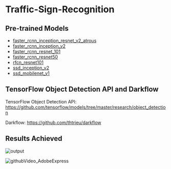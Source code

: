 # Traffic-Sign-Recognition

## Pre-trained Models

* [faster_rcnn_inception_resnet_v2_atrous](https://drive.google.com/open?id=12vLvA9wyJ9lRuDl9H9Tls0z5jsX0I0Da)
* [faster_rcnn_inception_v2](https://drive.google.com/open?id=1LRCSWIkX_i6ijScMfaxSte_5a_x9tjWF)
* [faster_rcnn_resnet_101](https://drive.google.com/open?id=15OxyPlqyOOlUdsbUmdrexKLpHy1l5tP9)
* [faster_rcnn_resnet50](https://drive.google.com/open?id=1aEqlozB_CzhyJX_PO6SSiM-Yiv3fuO8V)
* [rfcn_resnet101](https://drive.google.com/open?id=1eWCDZ5BxcEa7n_jZmWUr2kwHPBi5-SMG)
* [ssd_inception_v2](https://drive.google.com/open?id=1TKMd-wIZJ1aUcOhWburm2b6WgYnP0ZK6)
* [ssd_mobilenet_v1](https://drive.google.com/open?id=1U31RhUvE1Urr5Q92AJynMvl-oFBVRxxg)

## TensorFlow Object Detection API and Darkflow

TensorFlow Object Detection API: https://github.com/tensorflow/models/tree/master/research/object_detection

Darkflow: https://github.com/thtrieu/darkflow

## Results Achieved

![output](https://github.com/HenriqueOliveira18/Traffic-Sign-Recognition/assets/112505611/c831854e-4f53-45c6-b54a-b4e7f2b9b84a)

![githubVideo_AdobeExpress](https://github.com/HenriqueOliveira18/Traffic-Sign-Recognition/assets/112505611/2a9b5c03-cf5a-47ff-803f-4c4105c84a19)
